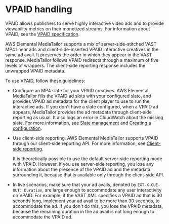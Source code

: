 # VPAID handling<a name="vpaid"></a>

VPAID allows publishers to serve highly interactive video ads and to provide viewability metrics on their monetized streams\. For information about VPAID, see the [VPAID specification](https://www.iab.com/guidelines/digital-video-player-ad-interface-definition-vpaid-2-0/)\.

AWS Elemental MediaTailor supports a mix of server\-side\-stitched VAST MP4 linear ads and client\-side\-inserted VPAID interactive creatives in the same ad avail\. It preserves the order in which they appear in the VAST response\. MediaTailor follows VPAID redirects through a maximum of five levels of wrappers\. The client\-side reporting response includes the unwrapped VPAID metadata\.

To use VPAID, follow these guidelines:
+ Configure an MP4 slate for your VPAID creatives\. AWS Elemental MediaTailor fills the VPAID ad slots with your configured slate, and provides VPAID ad metadata for the client player to use to run the interactive ads\. If you don't have a slate configured, when a VPAID ad appears, MediaTailor provides the ad metadata through client\-side reporting as usual\. It also logs an error in CloudWatch about the missing slate\. For more information, see [Slate management](slate-management.md) and [Creating a configuration](configurations-create.md)\. 
+ Use client\-side reporting\. AWS Elemental MediaTailor supports VPAID through our client\-side reporting API\. For more information, see [Client\-side reporting](ad-reporting-client-side.md)\. 

  It is theoretically possible to use the default server\-side reporting mode with VPAID\. However, if you use server\-side reporting, you lose any information about the presence of the VPAID ad and the metadata surrounding it, because that is available only through the client\-side API\. 
+ In live scenarios, make sure that your ad avails, denoted by `EXT-X-CUE-OUT: Duration`, are large enough to accommodate any user interactivity on VPAID\. For example, if the VAST XML specifies a VPAID ad that is 30 seconds long, implement your ad avail to be more than 30 seconds, to accommodate the ad\. If you don't do this, you lose the VPAID metadata, because the remaining duration in the ad avail is not long enough to accommodate the VPAID ad\.